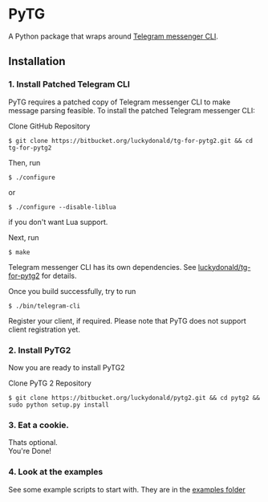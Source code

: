 # **PyTG** #

A Python package that wraps around [Telegram messenger CLI](https://github.com/vysheng/tg).

## **Installation**
### 1. Install Patched Telegram CLI  
PyTG requires a patched copy of Telegram messenger CLI to make message parsing feasible. To install the patched Telegram messenger CLI:

Clone GitHub Repository

    $ git clone https://bitbucket.org/luckydonald/tg-for-pytg2.git && cd tg-for-pytg2
        
Then, run

    $ ./configure

or

    $ ./configure --disable-liblua

if you don't want Lua support.

Next, run

    $ make

Telegram messenger CLI has its own dependencies. See [luckydonald/tg-for-pytg2](https://bitbucket.org/luckydonald/tg-for-pytg2) for details.

Once you build successfully, try to run

    $ ./bin/telegram-cli

Register your client, if required. Please note that PyTG does not support client registration yet.

### 2. Install PyTG2 ###
Now you are ready to install PyTG2

Clone PyTG 2 Repository

    $ git clone https://bitbucket.org/luckydonald/pytg2.git && cd pytg2 && sudo python setup.py install
      
### 3. Eat a cookie.
Thats optional.  
You're Done!

### 4. Look at the examples
See some example scripts to start with.
They are in the [examples folder](https://bitbucket.org/luckydonald/pytg2/src)
